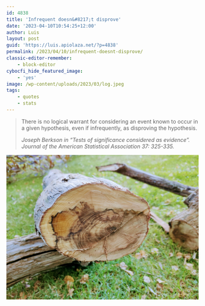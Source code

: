 ```yaml
---
id: 4838
title: 'Infrequent doesn&#8217;t disprove'
date: '2023-04-10T10:54:25+12:00'
author: Luis
layout: post
guid: 'https://luis.apiolaza.net/?p=4838'
permalink: /2023/04/10/infrequent-doesnt-disprove/
classic-editor-remember:
    - block-editor
cybocfi_hide_featured_image:
    - 'yes'
image: /wp-content/uploads/2023/03/log.jpeg
tags:
    - quotes
    - stats
---
```


> There is no logical warrant for considering an event known to occur in a given hypothesis, even if infrequently, as disproving the hypothesis.
> 
> <cite>Joseph Berkson in “Tests of significance considered as evidence”. Journal of the American Statistical Association 37: 325-335.</cite>

![Log showing heartwood, unclear why I chose this photo, Christchurch.](/assets/images/log.jpeg)